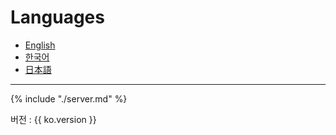 # Languages

* [English](en/)
* [한국어](ko/)
* [日本語](ja/)

---
{% include "./server.md" %}

버전 : {{ ko.version }}